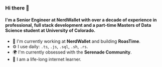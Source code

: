 ### Hi there 👋

#### I'm a Senior Engineer at NerdWallet with over a decade of experience in professional, full stack development and a part-time Masters of Data Science student at University of Colorado.

- 🏢 I'm currently working at **NerdWallet** and building **RoasTime**.
- ⚙️ I use daily: `.ts`, `.js`, `.sql`, `.sh`, `.rs`.
- 🌍 I'm currently obsessed with the **Serenade Community**.
- 🌱 I am a life-long internet learner.

